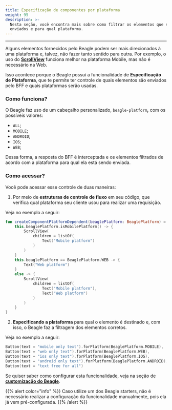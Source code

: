 ```yaml
---
title: Especificação de componentes por plataforma
weight: 95
description: >-
  Nesta seção, você encontra mais sobre como filtrar os elementos que são
  enviados e para qual plataforma.
---
```


---

Alguns elementos fornecidos pelo Beagle podem ser mais direcionados à uma plataforma e, talvez, não fazer tanto sentido para outra. Por exemplo, o uso do [**ScrollView**](/pt/api/componentes/layout/scrollview) funciona melhor na plataforma Mobile, mas não é necessário na Web. 

Isso acontece porque o Beagle possui  a funcionalidade de **Especificação de Plataforma**, que te permite ter controle de quais elementos são enviados pelo BFF e quais plataformas serão usadas. 

### Como funciona?

O Beagle faz uso de um cabeçalho personalizado, `beagle-platform`**,** com os possíveis valores: 

* `ALL`;
* `MOBILE`;
* `ANDROID`;
* `IOS`;
* `WEB`;

Dessa forma, a resposta do BFF é interceptada e os elementos filtrados de acordo com a plataforma para qual ela está sendo enviada.

### Como acessar?

Você pode acessar esse controle de duas maneiras: 

1. Por meio de **estruturas de controle de fluxo** em seu código, que verifica qual plataforma seu cliente usou para realizar uma requisição. 

Veja no exemplo a seguir:

```kotlin
fun createComponentPlatformDependent(beaglePlatform: BeaglePlatform) = when {
    this.beaglePlatform.isMobilePlatform() -> {
        ScrollView(
            children = listOf(
                Text("Mobile platform")
            )
        )
    }
    this.beaglePlatform == BeaglePlatform.WEB -> {
        Text("Web platform")
    }
    else -> {
        ScrollView(
            children = listOf(
                Text("Mobile platform"),
                Text("Web platform")
            )
        )
    }
}
```

 2. **Especificando a plataforma** para qual o elemento é destinado e, com isso, o Beagle faz a filtragem dos elementos corretos. 

Veja no exemplo a seguir: 

```kotlin
Button(text = "mobile only text").forPlatform(BeaglePlatform.MOBILE),
Button(text = "web only text").forPlatform(BeaglePlatform.WEB),
Button(text = "ios only text").forPlatform(BeaglePlatform.IOS),
Button(text = "android only text").forPlatform(BeaglePlatform.ANDROID),
Button(text = "text free for all")
```

Se quiser saber como configurar esta funcionalidade, veja na seção de [**customização do Beagle**](/pt/recursos/customização/beagle-para-backend). 

{{% alert color="info" %}}
Caso utilize um dos Beagle starters, não é necessário realizar a configuração da funcionalidade manualmente, pois ela já vem pré-configurada.
{{% /alert %}}
